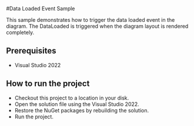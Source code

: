 #Data Loaded Event Sample

This sample demonstrates how to trigger the data loaded event in the diagram. The DataLoaded is triggered when the diagram layout is rendered completely.

## Prerequisites

* Visual Studio 2022

## How to run the project

* Checkout this project to a location in your disk.
* Open the solution file using the Visual Studio 2022.
* Restore the NuGet packages by rebuilding the solution.
* Run the project.
